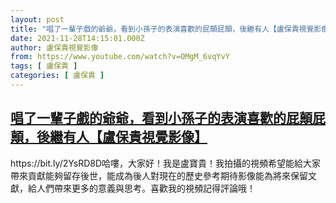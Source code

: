```yaml
---
layout: post
title: "唱了一輩子戲的爺爺，看到小孫子的表演喜歡的屁顛屁顛，後繼有人【盧保貴視覺影像】"
date: 2021-11-28T14:15:01.000Z
author: 盧保貴視覺影像
from: https://www.youtube.com/watch?v=OMgM_6vqYvY
tags: [ 盧保貴 ]
categories: [ 盧保貴 ]
---
```

<!--1638108901000-->
[唱了一輩子戲的爺爺，看到小孫子的表演喜歡的屁顛屁顛，後繼有人【盧保貴視覺影像】](https://www.youtube.com/watch?v=OMgM_6vqYvY)
------

<div>
https://bit.ly/2YsRD8D哈嘍，大家好！我是盧寶貴！我拍攝的視頻希望能給大家帶來貢獻能夠留存後世，能成為後人對現在的歷史參考期待影像能為將來保留文獻，給人們帶來更多的意義與思考。喜歡我的視頻記得評論哦！
</div>
